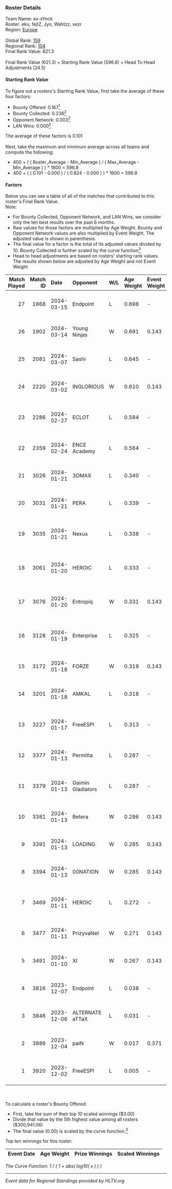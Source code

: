 ### Roster Details<br />
Team Name: ex-sYnck<br />
Roster: eku, fejtZ, Jyo, Wahtzz, xezr<br />
Region: [Europe]( ../standings_europe.md)<br />
<br />
Global Rank: [159](../standings_global.md)<br />
Regional Rank: [104]( ../standings_europe.md)<br />
Final Rank Value:  621.3<br />
<br />
Final Rank Value (621.3) = Starting Rank Value (596.8) + Head To Head Adjustments (24.5)<br />

#### Starting Rank Value<br />
To figure out a rosters's Starting Rank Value, first take the average of these four factors:<br />
- Bounty Offered: 0.167[<sup>1</sup>](#table2)
- Bounty Collected: 0.236[<sup>2</sup>](#table1)
- Opponent Network: 0.003[<sup>2</sup>](#table1)
- LAN Wins: 0.000[<sup>2</sup>](#table1)

The average of these factors is 0.101<br />
<br />
Next, take the maximum and minimum average across all teams and compute the following:<br />
- 400 + ( ( Roster_Average - Min_Average ) / ( Max_Average - Min_Average ) ) * 1600 = 596.8
- 400 + ( ( 0.101 - 0.000 ) / ( 0.824 - 0.000 ) ) * 1600 = 596.8


#### Factors<br />
Below you can see a table of all of the matches that contributed to this roster's Final Rank Value.<br />
Note:<br />

- For Bounty Collected, Opponent Network, and LAN Wins, we consider only the ten best results over the past 6 months.
- Raw values for those factors are multiplied by Age Weight. Bounty and Opponent Network values are also multiplied by Event Weight. The adjusted value is shown in parenthesis.
- The final value for a factor is the total of its adjusted values divided by 10. Bounty Collected is further scaled by the curve function[<sup>3</sup>](#curveFunction)
- Head to head adjustments are based on rosters' starting rank values. The results shown below are adjusted by Age Weight and not Event Weight
<span id="table1"></span><br />


| Match Played | Match ID | Date       | Opponent          | W/L | Age Weight | Event Weight | Bounty Collected | Opponent Network | LAN Wins  | H2H Adj. | Roster                                   |
| -: | -: | :- | :- | :- | :- | :- | :- | :- | :- | -: | :- |
|           27 |     1868 | 2024-03-15 | Endpoint          | L   | 0.698      | -            | -                | -                | -         |    -4.63 | eku, fejtZ, Jyo, Wahtzz, xezr            |
|           26 |     1902 | 2024-03-14 | Young Ninjas      | W   | 0.691      | 0.143        | 0.027 (0.003)    | 0.025 (0.002)    | 0 (0.000) |    14.91 | eku, fejtZ, Jyo, Wahtzz, xezr            |
|           25 |     2081 | 2024-03-07 | Sashi             | L   | 0.645      | -            | -                | -                | -         |    -2.35 | eku, fejtZ, Jyo, Wahtzz, xezr            |
|           24 |     2220 | 2024-03-02 | INGLORIOUS        | W   | 0.610      | 0.143        | 0.000 (0.000)    | 0.053 (0.005)    | 0 (0.000) |     7.82 | eku, fejtZ, Jyo, Wahtzz, xezr            |
|           23 |     2286 | 2024-02-27 | ECLOT             | L   | 0.584      | -            | -                | -                | -         |    -1.67 | Blytz, Dytor, forsyy, kreaz, nbqq        |
|           22 |     2359 | 2024-02-24 | ENCE Academy      | L   | 0.564      | -            | -                | -                | -         |    -4.49 | eku, fejtZ, Jyo, Wahtzz, xezr            |
|           21 |     3026 | 2024-01-21 | 3DMAX             | L   | 0.340      | -            | -                | -                | -         |    -0.49 | eku, fejtZ, Jyo, Wahtzz, xezr            |
|           20 |     3031 | 2024-01-21 | PERA              | L   | 0.339      | -            | -                | -                | -         |    -1.95 | Aaron, DGL, Kamion, msN, Porya           |
|           19 |     3035 | 2024-01-21 | Nexus             | L   | 0.338      | -            | -                | -                | -         |    -1.87 | BTN, ERSIN, ragga, s0und, XELLOW         |
|           18 |     3061 | 2024-01-20 | HEROIC            | L   | 0.333      | -            | -                | -                | -         |    -0.02 | kyxsan, NertZ, nicoodoz, sjuush, TeSeS   |
|           17 |     3076 | 2024-01-20 | Entropiq          | W   | 0.331      | 0.143        | 0.000 (0.000)    | 0.213 (0.010)    | 0 (0.000) |     5.38 | c0llins, Marix, mwlky, oxygeN, tiziaN    |
|           16 |     3128 | 2024-01-19 | Enterprise        | L   | 0.325      | -            | -                | -                | -         |    -1.66 | bajmi, Demho, ex1st, fr3nd, TOAO         |
|           15 |     3172 | 2024-01-18 | FORZE             | W   | 0.319      | 0.143        | 0.002 (0.000)    | 0.042 (0.002)    | 0 (0.000) |     6.06 | eku, fejtZ, Jyo, Wahtzz, xezr            |
|           14 |     3201 | 2024-01-18 | AMKAL             | L   | 0.318      | -            | -                | -                | -         |    -0.34 | eku, fejtZ, Jyo, Wahtzz, xezr            |
|           13 |     3227 | 2024-01-17 | FreeESPI          | L   | 0.313      | -            | -                | -                | -         |    -5.60 | MAGILA, maty, slokkerR, spardaus, tAk    |
|           12 |     3377 | 2024-01-13 | Permitta          | L   | 0.287      | -            | -                | -                | -         |    -1.55 | eku, fejtZ, Jyo, Wahtzz, xezr            |
|           11 |     3379 | 2024-01-13 | Gaimin Gladiators | L   | 0.287      | -            | -                | -                | -         |    -0.30 | kraghen, Nodios, Patti, Queenix, salazar |
|           10 |     3381 | 2024-01-13 | Betera            | W   | 0.286      | 0.143        | 0.002 (0.000)    | 0.141 (0.006)    | 0 (0.000) |     5.81 | alex666, lollipop21k, MaSvAl, nifee, sad |
|            9 |     3391 | 2024-01-13 | LOADING           | W   | 0.285      | 0.143        | 0.000 (0.000)    | 0.012 (0.000)    | 0 (0.000) |     2.92 | eku, fejtZ, Jyo, Wahtzz, xezr            |
|            8 |     3394 | 2024-01-13 | 00NATION          | W   | 0.285      | 0.143        | 0.000 (0.000)    | 0.024 (0.001)    | 0 (0.000) |     3.03 | eku, fejtZ, Jyo, Wahtzz, xezr            |
|            7 |     3469 | 2024-01-11 | HEROIC            | L   | 0.272      | -            | -                | -                | -         |    -0.02 | kyxsan, NertZ, nicoodoz, sjuush, TeSeS   |
|            6 |     3477 | 2024-01-11 | PrizyvaNet        | W   | 0.271      | 0.143        | 0.000 (0.000)    | 0.011 (0.000)    | 0 (0.000) |     2.13 | eku, fejtZ, Jyo, Wahtzz, xezr            |
|            5 |     3491 | 2024-01-10 | XI                | W   | 0.267      | 0.143        | 0.001 (0.000)    | 0.000 (0.000)    | 0 (0.000) |     3.31 | eku, fejtZ, Jyo, Wahtzz, xezr            |
|            4 |     3816 | 2023-12-07 | Endpoint          | L   | 0.038      | -            | -                | -                | -         |    -0.20 | eku, fejtZ, Jyo, Wahtzz, xezr            |
|            3 |     3846 | 2023-12-06 | ALTERNATE aTTaX   | L   | 0.031      | -            | -                | -                | -         |    -0.12 | eku, fejtZ, Jyo, Wahtzz, xezr            |
|            2 |     3886 | 2023-12-04 | paiN              | W   | 0.017      | 0.371        | 0.464 (0.003)    | 0.829 (0.005)    | 0 (0.000) |     0.53 | biguzera, kauez, lux, n1ssim, nqz        |
|            1 |     3920 | 2023-12-02 | FreeESPI          | L   | 0.005      | -            | -                | -                | -         |    -0.09 | fierre, maty, spardaus, tAk, tooi        |

<br />
<span id="table2"></span><br />
To calculate a roster's Bounty Offered:<br />

- First, take the sum of their top 10 scaled winnings ($3.00)
- Divide that value by the 5th highest value among all rosters ($300,941.06)
- The final value (0.00) is scaled by the curve function.[<sup>3</sup>](#curveFunction)

Top ten winnings for this roster:<br />

| Event Date | Age Weight | Prize Winnings | Scaled Winnings |
| :- | -: | :- | :- |


<span id="curveFunction"></span>_The Curve Function: 1 / ( 1 + abs( log10( x ) ) )_<br />

---
_Event data for Regional Standings provided by HLTV.org_<br />
